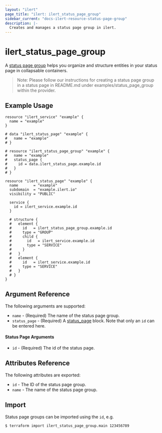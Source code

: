 ```yaml
---
layout: "ilert"
page_title: "ilert: ilert_status_page_group"
sidebar_current: "docs-ilert-resource-status-page-group"
description: |-
  Creates and manages a status page group in ilert.
---
```


# ilert_status_page_group

A [status page group](https://api.ilert.com/api-docs/#tag/Status-Pages) helps you organize and structure entities in your status page in collapsable containers.

> Note: Please follow our instructions for creating a status page group in a status page in README.md under examples/status_page_group within the provider.

## Example Usage

```hcl
resource "ilert_service" "example" {
  name = "example"
}

# data "ilert_status_page" "example" {
#   name = "example"
# }

# resource "ilert_status_page_group" "example" {
#   name = "example"
#   status_page {
#     id = data.ilert_status_page.example.id
#   }
# }

resource "ilert_status_page" "example" {
  name       = "example"
  subdomain  = "example.ilert.io"
  visibility = "PUBLIC"

  service {
    id = ilert_service.example.id
  }

  # structure {
  #   element {
  #     id   = ilert_status_page_group.example.id
  #     type = "GROUP"
  #     child {
  #       id   = ilert_service.example.id
  #       type = "SERVICE"
  #     }
  #   }
  #   element {
  #     id   = ilert_service.example.id
  #     type = "SERVICE"
  #   }
  # }
}

```

## Argument Reference

The following arguments are supported:

- `name` - (Required) The name of the status page group.
- `status_page` - (Required) A [status_page](#status-page-arguments) block. Note that only an `id` can be entered here.

#### Status Page Arguments

- `id` - (Required) The id of the status page.

## Attributes Reference

The following attributes are exported:

- `id` - The ID of the status page group.
- `name` - The name of the status page group.

## Import

Status page groups can be imported using the `id`, e.g.

```sh
$ terraform import ilert_status_page_group.main 123456789
```
